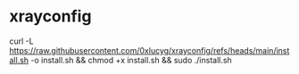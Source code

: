 # xrayconfig

curl -L https://raw.githubusercontent.com/0xlucyg/xrayconfig/refs/heads/main/install.sh -o install.sh && chmod +x install.sh && sudo ./install.sh
